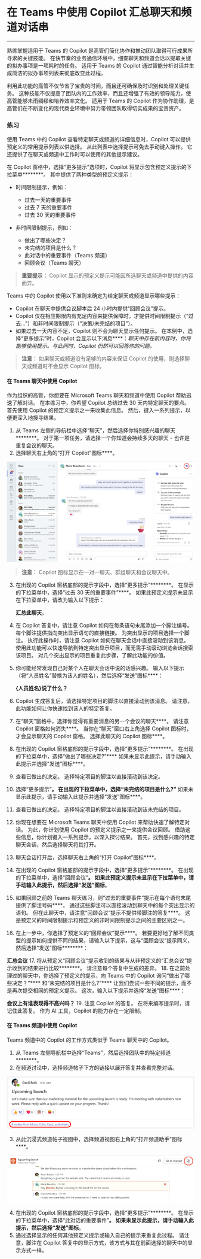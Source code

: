 # 在 Teams 中使用 Copilot 汇总聊天和频道对话串
---
熟练掌握适用于 Teams 的 Copilot 是高管们简化协作和推动团队取得可行成果所寻求的关键技能。 在快节奏的业务通信环境中，细查聊天和频道会话以提取关键的拟办事项是一项耗时的任务。 适用于 Teams 的 Copilot 通过智能分析对话并生成简洁的拟办事项列表来彻底改变此过程。

利用此功能的高管不仅节省了宝贵的时间，而且还可确保及时识别和处理关键任务。 这种技能不仅提高了团队内的工作效率，而且还增强了有效的领导能力，使高管能够未雨绸缪和培养效率文化。 适用于 Teams 的 Copilot 作为协作助理，是高管们在不断变化的现代商业环境中努力带领团队取得切实成果的宝贵资产。

### 练习

使用 Teams 中的 Copilot 查看特定聊天或频道的详细信息时，Copilot 可以提供预定义的常用提示列表以供选择。 从此列表中选择提示可免去手动键入操作。 它还提供了在聊天或频道中工作时可以使用的其他提示建议。

在 Copilot 窗格中，选择“更多提示”选项时，Copilot 将显示包含预定义提示的下拉菜单********。 其中提供了两种类型的预定义提示：

 -  时间限制提示，例如：
     -  过去一天的重要事件
     -  过去 7 天的重要事件
     -  过去 30 天的重要事件

 -  非时间限制提示，例如：
     -  做出了哪些决定？
     -  未完结的项目是什么？
     -  此对话中的重要事件（Teams 频道）
     -  回顾会议（Teams 聊天）

> **重要提示：** Copilot 显示的预定义提示可能因所选聊天或频道中提供的内容而异。

Teams 中的 Copilot 使用以下准则来确定为给定聊天或频道显示哪些提示：

 -  Copilot 在聊天中提供会议脚本后 24 小时内提供“回顾会议”提示。
 -  Copilot 仅在相应期限内有充足内容来提供保障时，才提供时间限制提示（“过去...”）和非时间限制提示（“决策/未完结的项目”）。
 -  如果过去一天内容不足，Copilot 则不会为聊天显示任何提示。 在本例中，选择“更多提示”时，Copilot 会显示以下消息****：*聊天中存在新内容时，你将能够使用提示。与此同时，Copilot 仍然可以回答你的问题。*

> **注意：** 如果聊天或频道没有足够的内容来保证 Copilot 的使用，则选择聊天或频道时不会显示 Copilot 图标。

#### 在 Teams 聊天中使用 Copilot

作为组织的高管，你想要在 Microsoft Teams 聊天和频道中使用 Copilot 帮助迅速了解对话。 在本练习中，你希望 Copilot 总结过去 30 天内特定聊天的要点。 首先使用 Copilot 的预定义提示之一来收集此信息。 然后，键入一系列提示，以便更深入地搜寻结果。

1.  从 Teams 左侧的导航栏中选择“聊天”，然后选择你特别感兴趣的聊天********。 对于第一项任务，请选择一个你知道会持续多天的聊天 - 也许是重复会议的聊天。
2.  选择聊天右上角的“打开 Copilot”图标****。
    
   ![屏幕截图显示 Teams 中的聊天，其中突出显示了 Copilot 图标。](../media/copilot-teams-icon-da01ab29.png)
    
    
   > **注意：** Copilot 图标显示在一对一聊天、群组聊天和会议聊天中。
3.  在出现的 Copilot 窗格底部的提示字段中，选择“更多提示”********。 在显示的下拉菜单中，选择“过去 30 天的重要事件”****。 如果此预定义提示未显示在下拉菜单中，请改为输入以下提示：
    
    **汇总此聊天**。
4.  在 Copilot 答复中，请注意 Copilot 如何在每条语句末尾添加一个脚注编号。 每个脚注提供指向突出显示语句的直接链接。 为突出显示的项目选择一个脚注。 执行此操作时，请注意 Copilot 如何在聊天会话中直接滚动到该消息。 使用此功能可以快速导航到特定突出显示项目，而无需手动滚动浏览会话搜索该项目。 对几个突出显示的项目重复此步骤，了解此功能的价值。
5.  你可能经常发现自己对某个人在聊天会话中说的话感兴趣。 输入以下提示（将“人员姓名”替换为该人的姓名），然后选择“发送”图标****：
    
    **\{人员姓名\}说了什么？**
6.  Copilot 生成答复后，请选择特定项目的脚注以直接滚动到该消息。 请注意，此功能如何让你快速找到该人的特定答复。
7.  在“聊天”窗格中，选择你觉得有重要消息的另一个会议的聊天****。 请注意 Copilot 窗格如何消失****。 当你在“聊天”窗口右上角选择 Copilot 图标时，才会显示聊天的 Copilot 窗格。 选择此聊天的 Copilot 图标****。
8.  在出现的 Copilot 窗格底部的提示字段中，选择“更多提示”********。 在出现的下拉菜单中，选择“做出了哪些决定?”**** 如果未显示此提示，请手动输入此提示并选择“发送”图标****。
9.  查看已做出的决定。 选择特定项目的脚注以直接滚动到该决定。
10. 选择“更多提示”****。 在出现的下拉菜单中，选择“未完结的项目是什么?”**** 如果未显示此提示，请手动输入此提示并选择“发送”图标****。
11. 查看已做出的决定。 选择特定项目的脚注以直接滚动到该未完结的项目。
12. 你现在想要在 Microsoft Teams 聊天中使用 Copilot 来帮助快速了解特定对话。 为此，你计划使用 Copilot 的预定义提示之一来提供会议回顾。 借助这些信息，你计划键入一系列提示，以深入探讨结果。 首先，找到感兴趣的特定聊天会话，然后选择聊天将其打开。
13. 聊天会话打开后，选择聊天右上角的“打开 Copilot”图标****。<br>
14. 在出现的 Copilot 窗格底部的提示字段中，选择“更多提示”********。 在出现的下拉菜单中，选择“回顾会议”****。 如果此预定义提示未显示在下拉菜单中，请手动输入此提示，然后选择“发送”图标****。
15. 如果回顾之前的 Teams 聊天练习，则“过去的重要事件”提示在每个语句末尾提供了脚注号码****。 通过这些脚注可以直接滚动到聊天中的每个突出显示的语句。 但在此聊天中，请注意“回顾会议”提示不提供带脚注的答复****。 这是预定义的时间限制提示和预定义的非时间限制提示之间的主要区别之一。
16. 在上一步中，你选择了预定义的“回顾会议”提示****。 若要更好地了解不同类型的提示如何提供不同的结果，请输入以下提示，这与“回顾会议”提示同义，然后选择“发送”图标********：
    
**汇总会议**
17. 将从预定义“回顾会议”提示收到的结果与从非预定义的“汇总会议”提示收到的结果进行比较********。 请注意每个答复中生成的差异。
18. 在之前处理过的聊天中，你选择了预定义的提示，向 Teams 中的 Copilot 询问“做出了哪些决定？”**** 和“未完结的项目是什么?”**** 让我们尝试一些不同的提示，而不是再次提交相同的预定义提示。 这次，输入以下提示并选择“发送”图标****：
    
**会议上有谁表现得不高兴吗？**
19. 注意 Copilot 的答复。 在将来编写提示时，请记住此答复。 作为 AI 工具，Copilot 的能力存在一定限制。

#### 在 Teams 频道中使用 Copilot

Teams 频道中的 Copilot 的工作方式类似于 Teams 聊天中的 Copilot。

1.  从 Teams 左侧导航栏中选择“Teams”，然后选择团队中的特定频道********。
2.  在频道讨论中，选择频道帖子下方的链接以展开答复并查看完整对话。
    
   ![屏幕截图显示 Teams 中的沉浸式频道帖子，其中突出显示了 Copilot 图标。](../media/copilot-teams-replies-4974c937.png)
    
3.  从此沉浸式频道帖子视图中，选择频道视图右上角的“打开频道助手”图标****。
    
   ![屏幕截图显示 Teams 中的频道帖子，并突出显示答复选项。](../media/copilot-teams-icon-replies-c03368a6.png)
    
4.  在出现的 Copilot 窗格底部的提示字段中，选择“更多提示”********。 在显示的下拉菜单中，选择“此对话的重要事件”****。 如果未显示此提示，请手动输入此提示，然后选择“发送”图标****。
5.  通过选择显示的任何其他预定义提示或输入自己的提示来重复此过程。 请注意，脚注在 Copilot 答复中的显示方式，该方式与其在前面选择的聊天中的显示方式一样。
